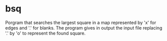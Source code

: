 # bsq
Porgram that searches the largest square in a map represented by 'x' for edges and '.' for blanks. The program gives in output the input file replacing '.' by 'o' to represent the found square.
